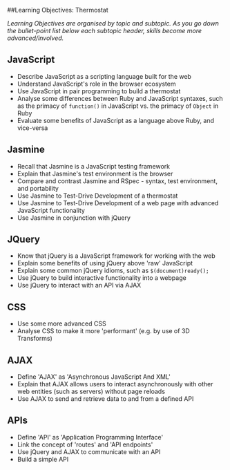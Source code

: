 ##Learning Objectives: Thermostat

*Learning Objectives are organised by topic and subtopic. As you go down the bullet-point list below each subtopic header, skills become more advanced/involved.*

## JavaScript
* Describe JavaScript as a scripting language built for the web
* Understand JavaScript's role in the browser ecosystem
* Use JavaScript in pair programming to build a thermostat
* Analyse some differences between Ruby and JavaScript syntaxes, such as the primacy of `function()` in JavaScript vs. the primacy of `Object` in Ruby
* Evaluate some benefits of JavaScript as a language above Ruby, and vice-versa

## Jasmine
* Recall that Jasmine is a JavaScript testing framework
* Explain that Jasmine's test environment is the browser
* Compare and contrast Jasmine and RSpec - syntax, test environment, and portability
* Use Jasmine to Test-Drive Development of a thermostat
* Use Jasmine to Test-Drive Development of a web page with advanced JavaScript functionality
* Use Jasmine in conjunction with jQuery

## JQuery
* Know that jQuery is a JavaScript framework for working with the web
* Explain some benefits of using jQuery above 'raw' JavaScript
* Explain some common jQuery idioms, such as `$(document)ready();`
* Use jQuery to build interactive functionality into a webpage
* Use jQuery to interact with an API via AJAX

## CSS
* Use some more advanced CSS
* Analyse CSS to make it more 'performant' (e.g. by use of 3D Transforms)

## AJAX
* Define 'AJAX' as 'Asynchronous JavaScript And XML'
* Explain that AJAX allows users to interact asynchronously with other web entities (such as servers) without page reloads
* Use AJAX to send and retrieve data to and from a defined API

## APIs
* Define 'API' as 'Application Programming Interface'
* Link the concept of 'routes' and 'API endpoints'
* Use jQuery and AJAX to communicate with an API
* Build a simple API
